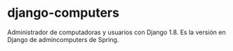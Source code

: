 # django-computers
Administrador de computadoras y usuarios con Django 1.8. Es la versión en Django de admincomputers de Spring.
